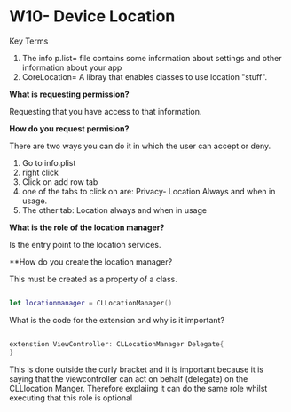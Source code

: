 # W10- Device Location 

Key Terms

1) The info p.list= file contains some information about settings and other information about your app
2) CoreLocation= A libray that enables classes to use location "stuff".

**What is requesting permission?**

Requesting that you have access to that information.

**How do you request permision?**

There are two ways you can do it in which the user can accept or deny. 

1) Go to info.plist 
2) right click 
3) Click on add row tab 
4) one of the tabs to click on are: Privacy- Location Always and when in usage.
5) The other tab: Location always and when in usage

**What is the role of the location manager?**

Is the entry point to the location services.

**How do you create the location manager?

This must be created as a property of a class.

```swift 

let locationmanager = CLLocationManager()

```

What is the code for the extension and why is it important?

```swift 

extenstion ViewController: CLLocationManager Delegate{
}

```
This is done outside the curly bracket and it is important because it is saying that the viewcontroller can act on behalf (delegate) on the CLLlocation Manger. Therefore explaiing it can do the same role whilst executing that this role is optional






